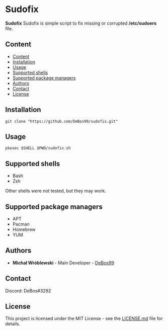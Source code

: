 # Sudofix

**Sudofix** Sudofix is simple script to fix missing or corrupted **/etc/sudoers** file.

## Content

- [Content](#content)
- [Installation](#installation)
- [Usage](#usage)
- [Supported shells](#supported-shells)
- [Supported package managers](#supported-package-managers)
- [Authors](#authors)
- [Contact](#contact)
- [License](#license)

## Installation

`git clone "https://github.com/DeBos99/sudofix.git"`

## Usage

`pkexec $SHELL $PWD/sudofix.sh`

## Supported shells

* Bash
* Zsh

Other shells were not tested, but they may work.

## Supported package managers

* APT
* Pacman
* Homebrew
* YUM

## Authors

* **Michał Wróblewski** - Main Developer - [DeBos99](https://github.com/DeBos99)

## Contact

Discord: DeBos#3292

## License

This project is licensed under the MIT License - see the [LICENSE.md](LICENSE.md) file for details.
